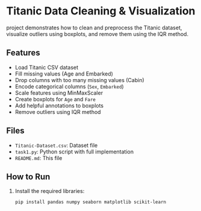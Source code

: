 # Titanic Data Cleaning & Visualization
project demonstrates how to clean and preprocess the Titanic dataset, visualize outliers using boxplots, and remove them using the IQR method.

## Features
- Load Titanic CSV dataset
- Fill missing values (Age and Embarked)
- Drop columns with too many missing values (Cabin)
- Encode categorical columns (`Sex`, `Embarked`)
- Scale features using MinMaxScaler
- Create boxplots for `Age` and `Fare`
- Add helpful annotations to boxplots
- Remove outliers using IQR method

## Files
- `Titanic-Dataset.csv`: Dataset file
- `task1.py`: Python script with full implementation
- `README.md`: This file

## How to Run

1. Install the required libraries:
   ```bash
   pip install pandas numpy seaborn matplotlib scikit-learn
